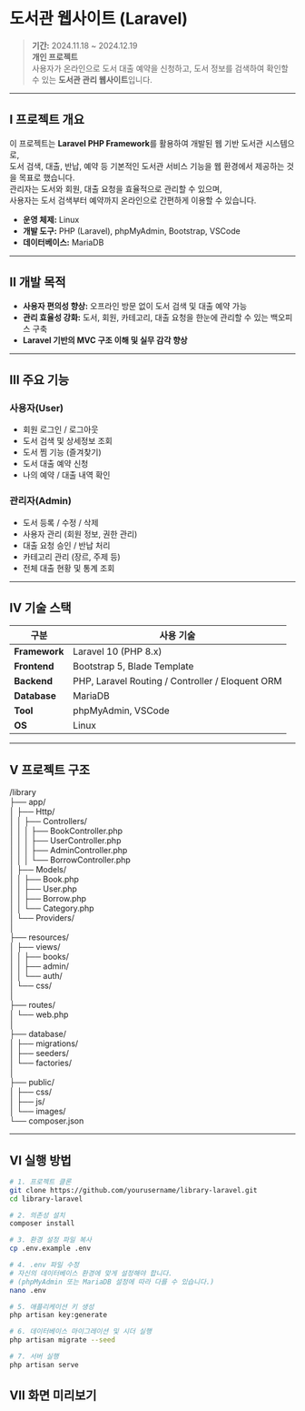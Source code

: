 # 도서관 웹사이트 (Laravel)

> **기간:** 2024.11.18 ~ 2024.12.19  
> **개인 프로젝트**  
> 사용자가 온라인으로 도서 대출 예약을 신청하고, 도서 정보를 검색하여 확인할 수 있는 **도서관 관리 웹사이트**입니다.

---

## Ⅰ 프로젝트 개요

이 프로젝트는 **Laravel PHP Framework**를 활용하여 개발된 웹 기반 도서관 시스템으로,  
도서 검색, 대출, 반납, 예약 등 기본적인 도서관 서비스 기능을 웹 환경에서 제공하는 것을 목표로 했습니다.  
관리자는 도서와 회원, 대출 요청을 효율적으로 관리할 수 있으며,  
사용자는 도서 검색부터 예약까지 온라인으로 간편하게 이용할 수 있습니다.

- **운영 체제:** Linux  
- **개발 도구:** PHP (Laravel), phpMyAdmin, Bootstrap, VSCode  
- **데이터베이스:** MariaDB  

---

## Ⅱ 개발 목적

- **사용자 편의성 향상:** 오프라인 방문 없이 도서 검색 및 대출 예약 가능  
- **관리 효율성 강화:** 도서, 회원, 카테고리, 대출 요청을 한눈에 관리할 수 있는 백오피스 구축  
- **Laravel 기반의 MVC 구조 이해 및 실무 감각 향상**  

---

## Ⅲ 주요 기능

###  사용자(User)
- 회원 로그인 / 로그아웃  
- 도서 검색 및 상세정보 조회  
- 도서 찜 기능 (즐겨찾기)  
- 도서 대출 예약 신청  
- 나의 예약 / 대출 내역 확인  

###  관리자(Admin)
- 도서 등록 / 수정 / 삭제  
- 사용자 관리 (회원 정보, 권한 관리)  
- 대출 요청 승인 / 반납 처리  
- 카테고리 관리 (장르, 주제 등)  
- 전체 대출 현황 및 통계 조회  

---

## Ⅳ 기술 스택

| 구분 | 사용 기술 |
|------|------------|
| **Framework** | Laravel 10 (PHP 8.x) |
| **Frontend** | Bootstrap 5, Blade Template |
| **Backend** | PHP, Laravel Routing / Controller / Eloquent ORM |
| **Database** | MariaDB |
| **Tool** | phpMyAdmin, VSCode |
| **OS** | Linux |

---

## Ⅴ 프로젝트 구조

/library  
├── app/  
│ ├── Http/  
│ │ ├── Controllers/  
│ │ │ ├── BookController.php  
│ │ │ ├── UserController.php  
│ │ │ ├── AdminController.php  
│ │ │ └── BorrowController.php  
│ ├── Models/  
│ │ ├── Book.php  
│ │ ├── User.php  
│ │ ├── Borrow.php  
│ │ └── Category.php  
│ └── Providers/  
│  
├── resources/  
│ ├── views/  
│ │ ├── books/  
│ │ ├── admin/  
│ │ └── auth/  
│ └── css/  
│  
├── routes/  
│ └── web.php  
│  
├── database/  
│ ├── migrations/  
│ ├── seeders/  
│ └── factories/  
│  
├── public/  
│ ├── css/  
│ ├── js/  
│ └── images/  
└── composer.json  

---

## Ⅵ 실행 방법

```bash
# 1. 프로젝트 클론
git clone https://github.com/yourusername/library-laravel.git
cd library-laravel

# 2. 의존성 설치
composer install

# 3. 환경 설정 파일 복사
cp .env.example .env

# 4. .env 파일 수정
# 자신의 데이터베이스 환경에 맞게 설정해야 합니다.
# (phpMyAdmin 또는 MariaDB 설정에 따라 다를 수 있습니다.)
nano .env

# 5. 애플리케이션 키 생성
php artisan key:generate

# 6. 데이터베이스 마이그레이션 및 시더 실행
php artisan migrate --seed

# 7. 서버 실행
php artisan serve
```
## Ⅶ 화면 미리보기

